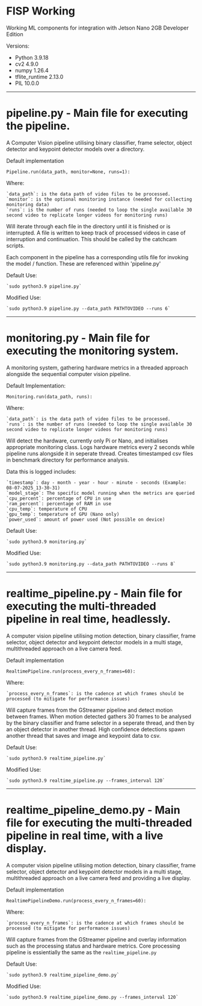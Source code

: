 # FISP Working

Working ML components for integration with Jetson Nano 2GB Developer Edition

Versions:
- Python 			3.9.18
- cv2 				4.9.0
- numpy 			1.26.4
- tflite_runtime	2.13.0
- PIL 				10.0.0

---

# pipeline.py - Main file for executing the pipeline.

A Computer Vision pipeline utilising binary classifier, frame selector, object detector and keypoint detector models over a directory.

Default implementation

    Pipeline.run(data_path, monitor=None, runs=1):

Where:

    `data_path`: is the data path of video files to be processed. 
    `monitor`: is the optional monitoring instance (needed for collecting monitoring data)
    `runs`: is the number of runs (needed to loop the single available 30 second video to replicate longer videos for monitoring runs)

Will iterate through each file in the directory until it is finished or is interrupted. 
A file is written to keep track of processed videos in case of interruption and continuation.
This should be called by the catchcam scripts.

Each component in the pipeline has a corresponding utils file for invoking the model / function. 
These are referenced within 'pipeline.py'

Default Use:
    
    `sudo python3.9 pipeline.py`
     
Modified Use:

    `sudo python3.9 pipeline.py --data_path PATHTOVIDEO --runs 6`

---

# monitoring.py - Main file for executing the monitoring system.

A monitoring system, gathering hardware metrics in a threaded approach alongside the sequential computer vision pipeline.

Default Implementation:

    Monitoring.run(data_path, runs):


Where:

    `data_path`: is the data path of video files to be processed.
    `runs`: is the number of runs (needed to loop the single available 30 second video to replicate longer videos for monitoring runs)

Will detect the hardware, currently only Pi or Nano, and initialises appropriate monitoring class.
Logs hardware metrics every 2 seconds while pipeline runs alongside it in seperate thread.
Creates timestamped csv files in benchmark directory for performance analysis.


Data this is logged includes:

    `timestamp`: day - month - year - hour - minute - seconds (Example: 08-07-2025_13-30-31)
    `model_stage`: The specific model running when the metrics are queried 
    `cpu_percent`: percentage of CPU in use
    `ram_percent`: percentage of RAM in use
    `cpu_temp`: temperature of CPU
    `gpu_temp`: temperature of GPU (Nano only)
    `power_used`: amount of power used (Not possible on device)


Default Use: 

    `sudo python3.9 monitoring.py`

Modified Use:

    `sudo python3.9 monitoring.py --data_path PATHTOVIDEO --runs 8`


---


# realtime_pipeline.py - Main file for executing the multi-threaded pipeline in real time, headlessly.

A computer vision pipeline utilising motion detection, binary classifier, frame selector, object detector and keypoint detector models
in a multi stage, multithreaded approach on a live camera feed.

Default implementation

    RealtimePipeline.run(process_every_n_frames=60):

Where:

    `process_every_n_frames`: is the cadence at which frames should be processed (to mitigate for performance issues)

Will capture frames from the GStreamer pipeline and detect motion between frames. When motion detected gathers 
30 frames to be analysed by the binary classifier and frame selector in a seperate thread, and then by an object detector
in another thread. High confidence detections spawn another thread that saves and image and keypoint data to csv.

Default Use: 

    `sudo python3.9 realtime_pipeline.py`

Modified Use:

    `sudo python3.9 realtime_pipeline.py --frames_interval 120`

---

# realtime_pipeline_demo.py - Main file for executing the multi-threaded pipeline in real time, with a live display.

A computer vision pipeline utilising motion detection, binary classifier, frame selector, object detector and keypoint detector models
in a multi stage, multithreaded approach on a live camera feed and providing a live display.

Default implementation

    RealtimePipelineDemo.run(process_every_n_frames=60):

Where:

    `process_every_n_frames`: is the cadence at which frames should be processed (to mitigate for performance issues)

Will capture frames from the GStreamer pipeline and overlay information such as the processing status and hardware metrics.
Core processing pipeline is essientially the same as the `realtime_pipeline.py`

Default Use: 

    `sudo python3.9 realtime_pipeline_demo.py`

Modified Use:

    `sudo python3.9 realtime_pipeline_demo.py --frames_interval 120`